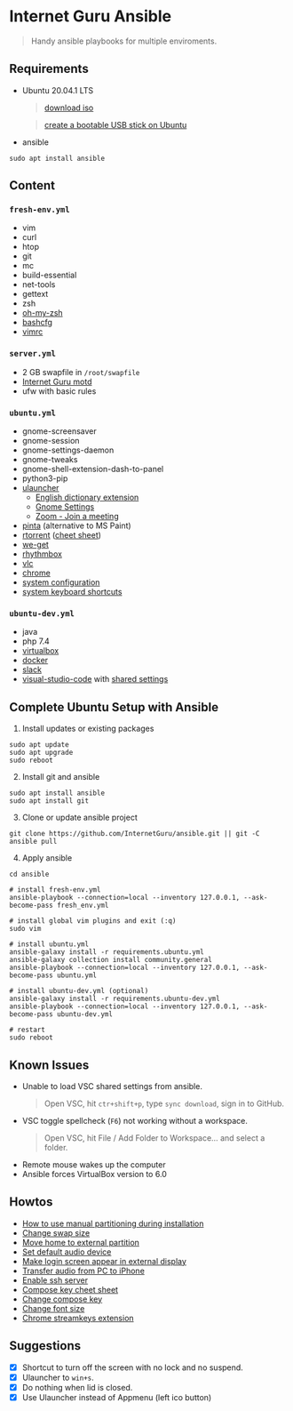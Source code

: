 # Internet Guru Ansible

> Handy ansible playbooks for multiple enviroments.

## Requirements

- Ubuntu 20.04.1 LTS
  > [download iso](https://releases.ubuntu.com/20.04/ubuntu-20.04.1-desktop-amd64.iso)
  
  > [create a bootable USB stick on Ubuntu](https://ubuntu.com/tutorials/create-a-usb-stick-on-ubuntu#1-overview)
- ansible
```
sudo apt install ansible
```

## Content

### `fresh-env.yml`

- vim
- curl
- htop
- git
- mc
- build-essential
- net-tools
- gettext
- zsh
- [oh-my-zsh](https://github.com/ohmyzsh/ohmyzsh)
- [bashcfg](https://bitbucket.org/igwr/bashcfg)
- [vimrc](https://github.com/petrzpav/vimrc)

### `server.yml`

- 2 GB swapfile in `/root/swapfile`
- [Internet Guru motd](https://github.com/InternetGuru/ansible/blob/master/res/20-ig)
- ufw with basic rules

### `ubuntu.yml`

- gnome-screensaver 
- gnome-session
- gnome-settings-daemon
- gnome-tweaks
- gnome-shell-extension-dash-to-panel
- python3-pip
- [ulauncher](https://ulauncher.io/)
  - [English dictionary extension](https://ext.ulauncher.io/-/github-katacarbix-ulauncher-dict-en)
  - [Gnome Settings](https://ext.ulauncher.io/-/github-friday-ulauncher-gnome-settings)
  - [Zoom - Join a meeting](https://ext.ulauncher.io/-/github-skeletonkey-ulauncher-zoom-join-meeting)
- [pinta](https://www.pinta-project.com/) (alternative to MS Paint)
- [rtorrent](https://github.com/rakshasa/rtorrent/wiki) ([cheet sheet](https://devhints.io/rtorrent))
- [we-get](https://github.com/rachmadaniHaryono/we-get)
- [rhythmbox](https://wiki.gnome.org/Apps/Rhythmbox)
- [vlc](https://www.videolan.org/vlc/index.html)
- [chrome](https://www.google.com/chrome/)
- [system configuration](https://github.com/InternetGuru/ansible/blob/master/tasks/ubuntucfg.yml)
- [system keyboard shortcuts](https://github.com/InternetGuru/ansible/blob/master/tasks/ubuntukeys.yml)

### `ubuntu-dev.yml`

- java
- php 7.4
- [virtualbox](https://www.virtualbox.org/)
- [docker](https://www.docker.com/products/docker-app)
- [slack](https://slack.com/)
- [visual-studio-code](https://code.visualstudio.com/) with [shared settings](https://gist.github.com/petrzpav/fd6f4ed38d22d4611e6f8a9e0c9e2801)

## Complete Ubuntu Setup with Ansible

1. Install updates or existing packages
```
sudo apt update
sudo apt upgrade
sudo reboot
```

2. Install git and ansible
```
sudo apt install ansible
sudo apt install git
```

3. Clone or update ansible project
```
git clone https://github.com/InternetGuru/ansible.git || git -C ansible pull
```

4. Apply ansible
```
cd ansible

# install fresh-env.yml
ansible-playbook --connection=local --inventory 127.0.0.1, --ask-become-pass fresh_env.yml

# install global vim plugins and exit (:q)
sudo vim

# install ubuntu.yml
ansible-galaxy install -r requirements.ubuntu.yml
ansible-galaxy collection install community.general
ansible-playbook --connection=local --inventory 127.0.0.1, --ask-become-pass ubuntu.yml

# install ubuntu-dev.yml (optional)
ansible-galaxy install -r requirements.ubuntu-dev.yml
ansible-playbook --connection=local --inventory 127.0.0.1, --ask-become-pass ubuntu-dev.yml

# restart
sudo reboot
```

## Known Issues

- Unable to load VSC shared settings from ansible.
  > Open VSC, hit `ctr+shift+p`, type `sync download`, sign in to GitHub.
- VSC toggle spellcheck (`F6`) not working without a workspace.
  > Open VSC, hit File / Add Folder to Workspace… and select a folder.
- Remote mouse wakes up the computer
- Ansible forces VirtualBox version to 6.0

## Howtos

- [How to use manual partitioning during installation](https://askubuntu.com/questions/343268/how-to-use-manual-partitioning-during-installation)
- [Change swap size](https://bogdancornianu.com/change-swap-size-in-ubuntu/)
- [Move home to external partition](https://www.tecmint.com/move-home-directory-to-new-partition-disk-in-linux/)
- [Set default audio device](https://askubuntu.com/questions/1038490/how-do-you-set-a-default-audio-output-device-in-ubuntu-18-04)
- [Make login screen appear in external display](https://askubuntu.com/questions/1043337/is-there-to-make-the-login-screen-appear-on-the-external-display-in-18-04)
- [Transfer audio from PC to iPhone](https://www.groovypost.com/howto/howto/sync-your-iphone-or-ipod-touch-in-ubuntu/)
- [Enable ssh server](https://linuxize.com/post/how-to-enable-ssh-on-ubuntu-18-04/)
- [Compose key cheet sheet](https://tuttle.github.io/python-useful/compose-key-cheat-sheet.html)
- [Change compose key](https://askubuntu.com/questions/70784/how-can-i-enable-compose-key)
- [Change font size](https://help.ubuntu.com/stable/ubuntu-help/a11y.html.en)
- [Chrome streamkeys extension](https://chrome.google.com/webstore/detail/streamkeys/ekpipjofdicppbepocohdlgenahaneen)

## Suggestions

- [x] Shortcut to turn off the screen with no lock and no suspend.
- [x] Ulauncher to `win+s`.
- [x] Do nothing when lid is closed.
- [x] Use Ulauncher instead of Appmenu (left ico button)
